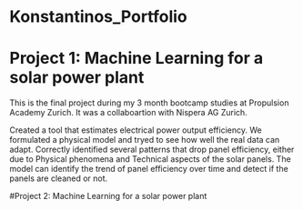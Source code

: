 # Konstantinos_Portfolio

# Project 1: Machine Learning for a solar power plant

This is the final project during my 3 month bootcamp studies at Propulsion Academy Zurich. It was a collaboartion with Nispera AG Zurich.

Created a tool that estimates electrical power output efficiency.
We formulated a physical model and tryed to see how well the real data can adapt. Correctly identified several patterns that drop panel efficiency, either due to Physical phenomena and Technical aspects of the solar panels. 
The model can identify the trend of panel efficiency over time and detect if the panels are cleaned or not.

#Project 2: Machine Learning for a solar power plant
